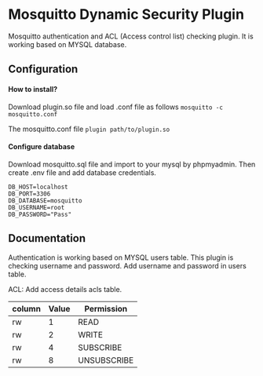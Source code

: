 
# Mosquitto Dynamic Security Plugin

Mosquitto authentication and ACL (Access control list) checking plugin. It is working based on MYSQL database.
## Configuration

#### How to install?

Download plugin.so file and load .conf file as follows
```mosquitto -c mosquitto.conf```

The mosquitto.conf file
```plugin path/to/plugin.so```

#### Configure database

Download mosquitto.sql file and import to your mysql by phpmyadmin. Then create .env file and add database credentials.

``` 
DB_HOST=localhost
DB_PORT=3306
DB_DATABASE=mosquitto
DB_USERNAME=root
DB_PASSWORD="Pass"
```

## Documentation

Authentication is working based on MYSQL users table. This plugin is checking username and password. Add username and password in users table.

ACL: Add access details acls table.


| column  | Value  | Permission |
| ------- | ------ | ---------- |
| rw      | 1      |    READ    |
| rw      | 2      |   WRITE    |
| rw      | 4      | SUBSCRIBE  |
| rw      | 8      | UNSUBSCRIBE|


